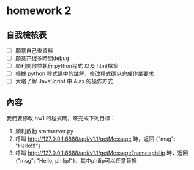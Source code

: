 # homework 2

## 自我檢核表

- [ ] 願意自己查資料
- [ ] 願意花很多時間debug
- [ ] 順利開啟並執行 python程式 以及 html檔案
- [ ] 根據 python 程式碼中的註解，修改程式碼以完成作業要求
- [ ] 大略了解 JavaScript 中 Ajax 的操作方式

## 內容

我們要修改 hw1 的程式碼，來完成下列目標：
1. 順利啟動 startserver.py
2. 呼叫 http://127.0.0.1:8888/api/v1.1/getMessage 時，返回 {"msg": "Hello!!!"}
3. 呼叫 http://127.0.0.1:8888/api/v1.1/getMessage?name=philip 時，返回 {"msg": "Hello, philip!"}，其中philip可以任意替換